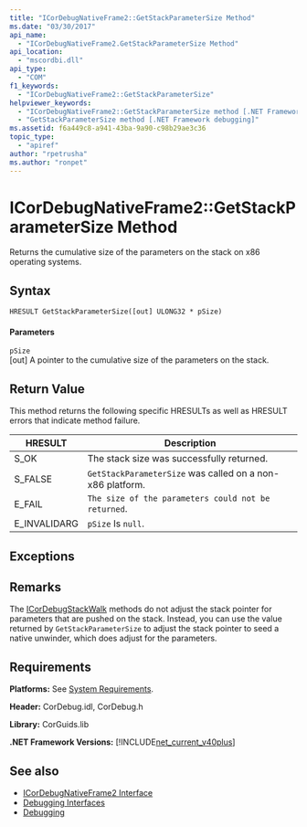 ```yaml
---
title: "ICorDebugNativeFrame2::GetStackParameterSize Method"
ms.date: "03/30/2017"
api_name: 
  - "ICorDebugNativeFrame2.GetStackParameterSize Method"
api_location: 
  - "mscordbi.dll"
api_type: 
  - "COM"
f1_keywords: 
  - "ICorDebugNativeFrame2::GetStackParameterSize"
helpviewer_keywords: 
  - "ICorDebugNativeFrame2::GetStackParameterSize method [.NET Framework debugging]"
  - "GetStackParameterSize method [.NET Framework debugging]"
ms.assetid: f6a449c8-a941-43ba-9a90-c98b29ae3c36
topic_type: 
  - "apiref"
author: "rpetrusha"
ms.author: "ronpet"
---
```

# ICorDebugNativeFrame2::GetStackParameterSize Method
Returns the cumulative size of the parameters on the stack on x86 operating systems.  
  
## Syntax  
  
```  
HRESULT GetStackParameterSize([out] ULONG32 * pSize)  
```  
  
#### Parameters  
 `pSize`  
 [out] A pointer to the cumulative size of the parameters on the stack.  
  
## Return Value  
 This method returns the following specific HRESULTs as well as HRESULT errors that indicate method failure.  
  
|HRESULT|Description|  
|-------------|-----------------|  
|S_OK|The stack size was successfully returned.|  
|S_FALSE|`GetStackParameterSize` was called on a non-x86 platform.|  
|E_FAIL|`The size of the parameters could not be returned`.|  
|E_INVALIDARG|`pSize` Is `null`.|  
  
## Exceptions  
  
## Remarks  
 The [ICorDebugStackWalk](../../../../docs/framework/unmanaged-api/debugging/icordebugstackwalk-interface.md) methods do not adjust the stack pointer for parameters that are pushed on the stack. Instead, you can use the value returned by `GetStackParameterSize` to adjust the stack pointer to seed a native unwinder, which does adjust for the parameters.  
  
## Requirements  
 **Platforms:** See [System Requirements](../../../../docs/framework/get-started/system-requirements.md).  
  
 **Header:** CorDebug.idl, CorDebug.h  
  
 **Library:** CorGuids.lib  
  
 **.NET Framework Versions:** [!INCLUDE[net_current_v40plus](../../../../includes/net-current-v40plus-md.md)]  
  
## See also
- [ICorDebugNativeFrame2 Interface](../../../../docs/framework/unmanaged-api/debugging/icordebugnativeframe2-interface.md)
- [Debugging Interfaces](../../../../docs/framework/unmanaged-api/debugging/debugging-interfaces.md)
- [Debugging](../../../../docs/framework/unmanaged-api/debugging/index.md)
